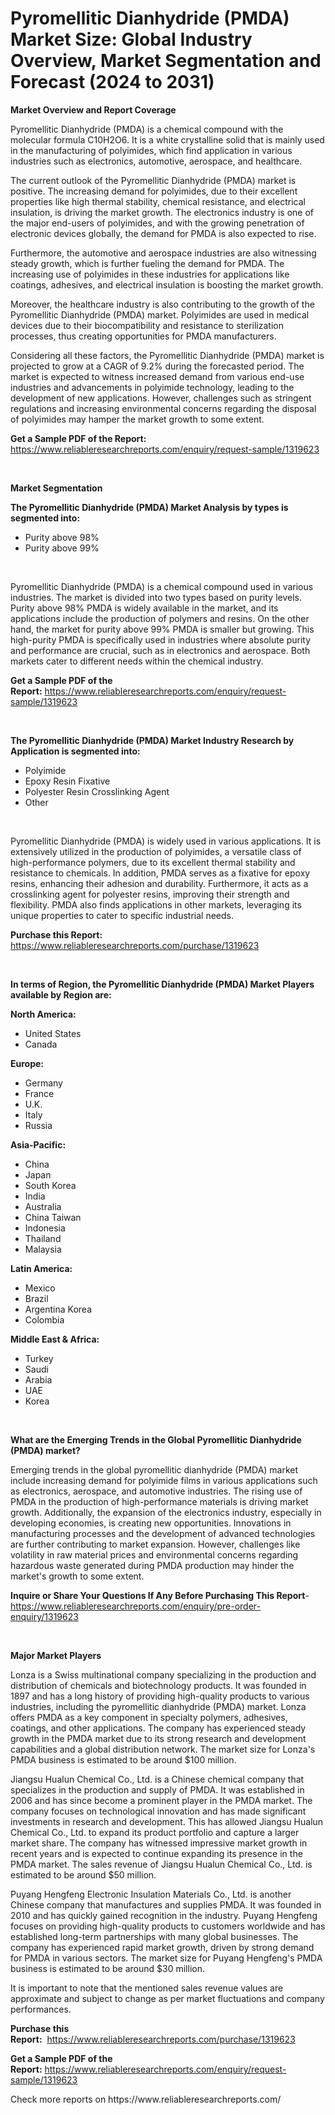 <p><h1>Pyromellitic Dianhydride (PMDA) Market Size: Global Industry Overview, Market Segmentation and Forecast (2024 to 2031)</h1></p><p><strong>Market Overview and Report Coverage</strong></p>
<p><p>Pyromellitic Dianhydride (PMDA) is a chemical compound with the molecular formula C10H2O6. It is a white crystalline solid that is mainly used in the manufacturing of polyimides, which find application in various industries such as electronics, automotive, aerospace, and healthcare.</p><p>The current outlook of the Pyromellitic Dianhydride (PMDA) market is positive. The increasing demand for polyimides, due to their excellent properties like high thermal stability, chemical resistance, and electrical insulation, is driving the market growth. The electronics industry is one of the major end-users of polyimides, and with the growing penetration of electronic devices globally, the demand for PMDA is also expected to rise.</p><p>Furthermore, the automotive and aerospace industries are also witnessing steady growth, which is further fueling the demand for PMDA. The increasing use of polyimides in these industries for applications like coatings, adhesives, and electrical insulation is boosting the market growth.</p><p>Moreover, the healthcare industry is also contributing to the growth of the Pyromellitic Dianhydride (PMDA) market. Polyimides are used in medical devices due to their biocompatibility and resistance to sterilization processes, thus creating opportunities for PMDA manufacturers.</p><p>Considering all these factors, the Pyromellitic Dianhydride (PMDA) market is projected to grow at a CAGR of 9.2% during the forecasted period. The market is expected to witness increased demand from various end-use industries and advancements in polyimide technology, leading to the development of new applications. However, challenges such as stringent regulations and increasing environmental concerns regarding the disposal of polyimides may hamper the market growth to some extent.</p></p>
<p><strong>Get a Sample PDF of the Report:</strong> <a href="https://www.reliableresearchreports.com/enquiry/request-sample/1319623">https://www.reliableresearchreports.com/enquiry/request-sample/1319623</a></p>
<p>&nbsp;</p>
<p><strong>Market Segmentation</strong></p>
<p><strong>The Pyromellitic Dianhydride (PMDA) Market Analysis by types is segmented into:</strong></p>
<p><ul><li>Purity above 98%</li><li>Purity above 99%</li></ul></p>
<p>&nbsp;</p>
<p><p>Pyromellitic Dianhydride (PMDA) is a chemical compound used in various industries. The market is divided into two types based on purity levels. Purity above 98% PMDA is widely available in the market, and its applications include the production of polymers and resins. On the other hand, the market for purity above 99% PMDA is smaller but growing. This high-purity PMDA is specifically used in industries where absolute purity and performance are crucial, such as in electronics and aerospace. Both markets cater to different needs within the chemical industry.</p></p>
<p><strong>Get a Sample PDF of the Report:</strong>&nbsp;<a href="https://www.reliableresearchreports.com/enquiry/request-sample/1319623">https://www.reliableresearchreports.com/enquiry/request-sample/1319623</a></p>
<p>&nbsp;</p>
<p><strong>The Pyromellitic Dianhydride (PMDA) Market Industry Research by Application is segmented into:</strong></p>
<p><ul><li>Polyimide</li><li>Epoxy Resin Fixative</li><li>Polyester Resin Crosslinking Agent</li><li>Other</li></ul></p>
<p>&nbsp;</p>
<p><p>Pyromellitic Dianhydride (PMDA) is widely used in various applications. It is extensively utilized in the production of polyimides, a versatile class of high-performance polymers, due to its excellent thermal stability and resistance to chemicals. In addition, PMDA serves as a fixative for epoxy resins, enhancing their adhesion and durability. Furthermore, it acts as a crosslinking agent for polyester resins, improving their strength and flexibility. PMDA also finds applications in other markets, leveraging its unique properties to cater to specific industrial needs.</p></p>
<p><strong>Purchase this Report:</strong>&nbsp; <a href="https://www.reliableresearchreports.com/purchase/1319623">https://www.reliableresearchreports.com/purchase/1319623</a></p>
<p>&nbsp;</p>
<p><strong>In terms of Region, the Pyromellitic Dianhydride (PMDA) Market Players available by Region are:</strong></p>
<p>
    <p> <strong> North America: </strong>
        <ul>
            <li>United States</li>
            <li>Canada</li>
        </ul>
        </p> 
    <p> <strong> Europe: </strong>
        <ul>
            <li>Germany</li>
            <li>France</li>
            <li>U.K.</li>
            <li>Italy</li>
            <li>Russia</li>
        </ul>
        </p> 
    <p> <strong> Asia-Pacific: </strong>
        <ul>
            <li>China</li>
            <li>Japan</li>
            <li>South Korea</li>
            <li>India</li>
            <li>Australia</li>
            <li>China Taiwan</li>
            <li>Indonesia</li>
            <li>Thailand</li>
            <li>Malaysia</li>
        </ul>
        </p> 
    <p> <strong> Latin America: </strong>
        <ul>
            <li>Mexico</li>
            <li>Brazil</li>
            <li>Argentina Korea</li>
            <li>Colombia</li>
        </ul>
        </p> 
    <p> <strong> Middle East & Africa: </strong>
        <ul>
            <li>Turkey</li>
            <li>Saudi</li>
            <li>Arabia</li>
            <li>UAE</li>
            <li>Korea</li>
        </ul>
    </p>
    </p>
<p>&nbsp;</p>
<p><strong>What are the Emerging Trends in the Global Pyromellitic Dianhydride (PMDA) market?</strong></p>
<p><p>Emerging trends in the global pyromellitic dianhydride (PMDA) market include increasing demand for polyimide films in various applications such as electronics, aerospace, and automotive industries. The rising use of PMDA in the production of high-performance materials is driving market growth. Additionally, the expansion of the electronics industry, especially in developing economies, is creating new opportunities. Innovations in manufacturing processes and the development of advanced technologies are further contributing to market expansion. However, challenges like volatility in raw material prices and environmental concerns regarding hazardous waste generated during PMDA production may hinder the market's growth to some extent.</p></p>
<p><strong>Inquire or Share Your Questions If Any Before Purchasing This Report</strong>- <a href="https://www.reliableresearchreports.com/enquiry/pre-order-enquiry/1319623">https://www.reliableresearchreports.com/enquiry/pre-order-enquiry/1319623</a></p>
<p>&nbsp;</p>
<p><strong>Major Market Players</strong></p>
<p><p>Lonza is a Swiss multinational company specializing in the production and distribution of chemicals and biotechnology products. It was founded in 1897 and has a long history of providing high-quality products to various industries, including the pyromellitic dianhydride (PMDA) market. Lonza offers PMDA as a key component in specialty polymers, adhesives, coatings, and other applications. The company has experienced steady growth in the PMDA market due to its strong research and development capabilities and a global distribution network. The market size for Lonza's PMDA business is estimated to be around $100 million.</p><p>Jiangsu Hualun Chemical Co., Ltd. is a Chinese chemical company that specializes in the production and supply of PMDA. It was established in 2006 and has since become a prominent player in the PMDA market. The company focuses on technological innovation and has made significant investments in research and development. This has allowed Jiangsu Hualun Chemical Co., Ltd. to expand its product portfolio and capture a larger market share. The company has witnessed impressive market growth in recent years and is expected to continue expanding its presence in the PMDA market. The sales revenue of Jiangsu Hualun Chemical Co., Ltd. is estimated to be around $50 million.</p><p>Puyang Hengfeng Electronic Insulation Materials Co., Ltd. is another Chinese company that manufactures and supplies PMDA. It was founded in 2010 and has quickly gained recognition in the industry. Puyang Hengfeng focuses on providing high-quality products to customers worldwide and has established long-term partnerships with many global businesses. The company has experienced rapid market growth, driven by strong demand for PMDA in various sectors. The market size for Puyang Hengfeng's PMDA business is estimated to be around $30 million. </p><p>It is important to note that the mentioned sales revenue values are approximate and subject to change as per market fluctuations and company performances.</p></p>
<p><strong>Purchase this Report:</strong>&nbsp;&nbsp;<a href="https://www.reliableresearchreports.com/purchase/1319623">https://www.reliableresearchreports.com/purchase/1319623</a></p>
<p></p>
<p><strong>Get a Sample PDF of the Report:</strong>&nbsp;<a href="https://www.reliableresearchreports.com/enquiry/request-sample/1319623">https://www.reliableresearchreports.com/enquiry/request-sample/1319623</a></p>
<p>Check more reports on https://www.reliableresearchreports.com/</p>